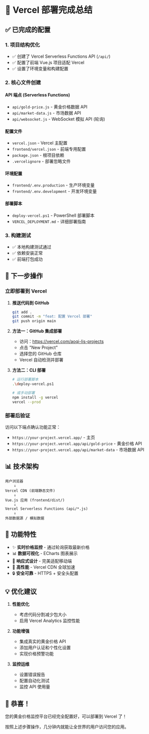 # 🚀 Vercel 部署完成总结

## ✅ 已完成的配置

### 1. 项目结构优化
- ✅ 创建了 Vercel Serverless Functions API (`/api/`)
- ✅ 配置了前端 Vue.js 项目适配 Vercel
- ✅ 设置了环境变量和构建配置

### 2. 核心文件创建

#### API 端点 (Serverless Functions)
- `api/gold-price.js` - 黄金价格数据 API
- `api/market-data.js` - 市场数据 API  
- `api/websocket.js` - WebSocket 模拟 API (轮询)

#### 配置文件
- `vercel.json` - Vercel 主配置
- `frontend/vercel.json` - 前端专用配置
- `package.json` - 根项目依赖
- `.vercelignore` - 部署忽略文件

#### 环境配置
- `frontend/.env.production` - 生产环境变量
- `frontend/.env.development` - 开发环境变量

#### 部署脚本
- `deploy-vercel.ps1` - PowerShell 部署脚本
- `VERCEL_DEPLOYMENT.md` - 详细部署指南

### 3. 构建测试
- ✅ 本地构建测试通过
- ✅ 依赖安装正常
- ✅ 前端打包成功

## 🎯 下一步操作

### 立即部署到 Vercel

1. **推送代码到 GitHub**
   ```bash
   git add .
   git commit -m "feat: 配置 Vercel 部署"
   git push origin main
   ```

2. **方法一：GitHub 集成部署**
   - 访问：https://vercel.com/aoqi-lis-projects
   - 点击 "New Project"
   - 选择您的 GitHub 仓库
   - Vercel 自动检测并部署

3. **方法二：CLI 部署**
   ```bash
   # 运行部署脚本
   .\deploy-vercel.ps1
   
   # 或手动部署
   npm install -g vercel
   vercel --prod
   ```

### 部署后验证

访问以下端点确认功能正常：
- `https://your-project.vercel.app/` - 主页
- `https://your-project.vercel.app/api/gold-price` - 黄金价格 API
- `https://your-project.vercel.app/api/market-data` - 市场数据 API

## 📊 技术架构

```
用户浏览器
    ↓
Vercel CDN (前端静态文件)
    ↓
Vue.js 应用 (frontend/dist/)
    ↓
Vercel Serverless Functions (api/*.js)
    ↓
外部数据源 / 模拟数据
```

## 🔧 功能特性

- ✨ **实时价格监控** - 通过轮询获取最新价格
- 📊 **数据可视化** - ECharts 图表展示
- 📱 **响应式设计** - 完美适配移动端
- 🚀 **高性能** - Vercel CDN 全球加速
- 🔒 **安全可靠** - HTTPS + 安全头配置

## 💡 优化建议

1. **性能优化**
   - 考虑代码分割减少包大小
   - 启用 Vercel Analytics 监控性能

2. **功能增强**
   - 集成真实的黄金价格 API
   - 添加用户认证和个性化设置
   - 实现价格预警功能

3. **监控运维**
   - 设置错误报告
   - 配置自动化测试
   - 监控 API 使用量

## 🎉 恭喜！

您的黄金价格监控平台已经完全配置好，可以部署到 Vercel 了！

按照上述步骤操作，几分钟内就能让全世界的用户访问您的应用。
